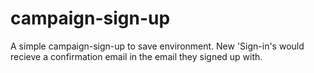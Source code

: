 # campaign-sign-up
A simple campaign-sign-up to save environment.
New 'Sign-in's would recieve a confirmation email in the email they signed up with.

